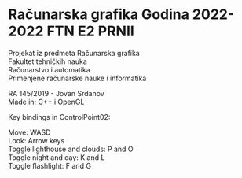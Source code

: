 # Računarska grafika Godina 2022-2022 FTN E2 PRNII  
Projekat iz predmeta Računarska grafika  
Fakultet tehničkih nauka   
Računarstvo i automatika   
Primenjene računarske nauke i informatika  

RA 145/2019 - Jovan Srdanov  
Made in: C++ i OpenGL

Key bindings in ControlPoint02:  

Move: WASD    
Look: Arrow keys    
Toggle lighthouse and clouds: P and O  
Toggle night and day: K and L  
Toggle flashlight: F and G   



